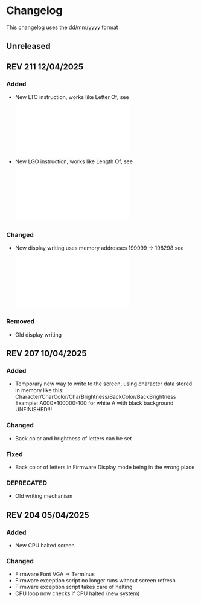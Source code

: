 # Changelog

This changelog uses the dd/mm/yyyy format

## Unreleased



## REV 211 12/04/2025

### Added
- New LTO instruction, works like Letter Of, see ![here](./README.md#other)
- New LGO instruction, works like Length Of, see ![here](./README.md#other)

### Changed
- New display writing uses memory addresses 199999 -> 198298 see ![Firmware reserved addresses](./README.md#firmware-reserved-addresses)

### Removed
- Old display writing

## REV 207 10/04/2025

### Added
- Temporary new way to write to the screen, using character data stored in memory like this: \
Character/CharColor/CharBrightness/BackColor/BackBrightness
Example: A000+100000-100 for white A with black background \
UNFINISHED!!!

### Changed
- Back color and brightness of letters can be set

### Fixed
- Back color of letters in Firmware Display mode being in the wrong place

### DEPRECATED
- Old writing mechanism

## REV 204 05/04/2025

### Added
- New CPU halted screen

### Changed
- Firmware Font VGA -> Terminus
- Firmware exception script no longer runs without screen refresh
- Firmware exception script takes care of halting
- CPU loop now checks if CPU halted (new system)